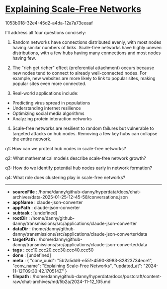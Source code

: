 # [Explaining Scale-Free Networks](https://claude.ai/chat/5b2a5dd6-e551-4590-8983-82823734ece1)

1053b018-32e4-45d2-a4da-12a7a73eeaaf

 I'll address all four questions concisely:

1. Random networks have connections distributed evenly, with most nodes having similar numbers of links. Scale-free networks have highly uneven distributions, with a few hubs having many connections and most nodes having few.

2. The "rich get richer" effect (preferential attachment) occurs because new nodes tend to connect to already well-connected nodes. For example, new websites are more likely to link to popular sites, making popular sites even more connected.

3. Real-world applications include:
- Predicting virus spread in populations
- Understanding internet resilience
- Optimizing social media algorithms
- Analyzing protein interaction networks

4. Scale-free networks are resilient to random failures but vulnerable to targeted attacks on hub nodes. Removing a few key hubs can collapse the entire network.

q1: How can we protect hub nodes in scale-free networks?

q2: What mathematical models describe scale-free network growth?

q3: How do we identify potential hub nodes early in network formation?

q4: What role does clustering play in scale-free networks?

---

* **sourceFile** : /home/danny/github-danny/hyperdata/docs/chat-archives/data-2025-01-25-12-45-58/conversations.json
* **appName** : claude-json-converter
* **appPath** : claude-json-converter
* **subtask** : [undefined]
* **rootDir** : /home/danny/github-danny/transmissions/src/applications/claude-json-converter
* **dataDir** : /home/danny/github-danny/transmissions/src/applications/claude-json-converter/data
* **targetPath** : /home/danny/github-danny/transmissions/src/applications/claude-json-converter/data
* **tags** : ccc10.ccc20.ccc30.ccc40.ccc50
* **done** : [undefined]
* **meta** : {
  "conv_uuid": "5b2a5dd6-e551-4590-8983-82823734ece1",
  "conv_name": "Explaining Scale-Free Networks",
  "updated_at": "2024-11-12T09:30:42.170514Z"
}
* **filepath** : /home/danny/github-danny/hyperdata/docs/postcraft/content-raw/chat-archives/md/5b2a/2024-11-12_105.md